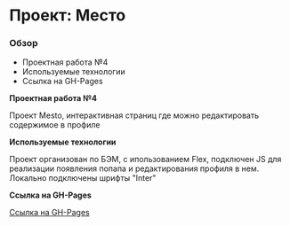 # Проект: Место

### Обзор

- Проектная работа №4
- Используемые технологии
- Ссылка на GH-Pages

**Проектная работа №4**

Проект Mesto, интерактивная страниц где можно редактировать содержимое в профиле

**Используемые технологии**

Проект организован по БЭМ, с ипользованием Flex, подключен JS для реализации появления попапа и редактирования профиля в нем. Локально подключены шрифты "Inter"

**Ссылка на GH-Pages**

[Ссылка на GH-Pages]()
